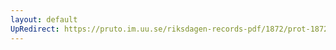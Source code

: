 ```yaml
---
layout: default
UpRedirect: https://pruto.im.uu.se/riksdagen-records-pdf/1872/prot-1872--fk--514/prot-1872--fk--514_000.pdf
---
```

